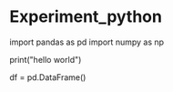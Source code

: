 # Experiment_python

import pandas as pd
import numpy as np

print("hello world")

df = pd.DataFrame()